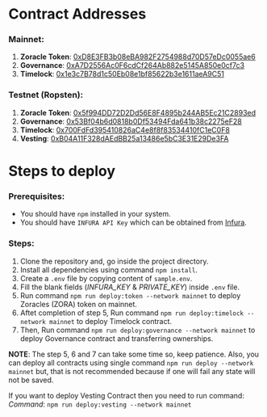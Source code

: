 # Contract Addresses

### Mainnet:

1. **Zoracle Token**: [0xD8E3FB3b08eBA982F2754988d70D57eDc0055ae6](https://etherscan.io/address/0xD8E3FB3b08eBA982F2754988d70D57eDc0055ae6)<br/>
2. **Governance**: [0xA7D2556Ac0F6cdCf264Ab882e5145A850e0cf7c3](https://etherscan.io/address/0xA7D2556Ac0F6cdCf264Ab882e5145A850e0cf7c3)<br/>
3. **Timelock**: [0x1e3c7B78d1c50Eb08e1bf85622b3e1611aeA9C51](https://etherscan.io/address/0x1e3c7B78d1c50Eb08e1bf85622b3e1611aeA9C51)<br/>

### Testnet (Ropsten):

1. **Zoracle Token**: [0x5f994DD72D2Dd56E8F4895b244AB5Ec21C2893ed](https://ropsten.etherscan.io/address/0x5f994DD72D2Dd56E8F4895b244AB5Ec21C2893ed)<br/>
2. **Governance**: [0x53Bf04b6d0818b0Df53494Fda641b38c2275eF28](https://ropsten.etherscan.io/address/0x53Bf04b6d0818b0Df53494Fda641b38c2275eF28)<br/>
3. **Timelock**: [0x700FdFd395410826aC4e8f8f83534410fC1eC0F8](https://ropsten.etherscan.io/address/0x700FdFd395410826aC4e8f8f83534410fC1eC0F8)<br/>
4. **Vesting**: [0xB04A11F328dAEdBB25a13486e5bC3E31E29De3FA](https://ropsten.etherscan.io/address/0xB04A11F328dAEdBB25a13486e5bC3E31E29De3FA)<br/>

# Steps to deploy

### Prerequisites:

- You should have `npm` installed in your system.
- You should have `INFURA API Key` which can be obtained from [Infura](https://infura.io/).

### Steps:

1. Clone the repository and, go inside the project directory.
2. Install all dependencies using command `npm install`.
3. Create a `.env` file by copying content of `sample.env`.
4. Fill the blank fields (_INFURA_KEY_ & _PRIVATE_KEY_) inside `.env` file.
5. Run command `npm run deploy:token --network mainnet` to deploy Zoracles (ZORA) token on mainnet.
6. Aftet completion of step 5, Run command `npm run deploy:timelock --network mainnet` to deploy Timelock contract.
7. Then, Run command `npm run deploy:governance --network mainnet` to deploy Governance contract and transferring ownerships.

**NOTE**: The step 5, 6 and 7 can take some time so, keep patience. Also, you can deploy all contracts using single command `npm run deploy --network mainnet` but, that is not recommended because if one will fail any state will not be saved.

If you want to deploy Vesting Contract then you need to run command:
*Command*: `npm run deploy:vesting --network mainnet`
